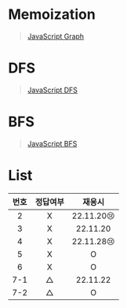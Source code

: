 # Memoization

> [JavaScript Graph](../../../theory/graph.md)

# DFS

> [JavaScript DFS](../../../theory/dfs.md)

# BFS

> [JavaScript BFS](../../../theory/bfs.md)

# List

| 번호 | 정답여부 |   재응시   |
| :--: | :------: | :--------: |
|  2   |    X     | 22.11.20😢 |
|  3   |    X     |  22.11.20  |
|  4   |    X     | 22.11.28😢 |
|  5   |    X     |     O      |
|  6   |    X     |     O      |
| 7-1  |    △     |  22.11.22  |
| 7-2  |    △     |     O      |
